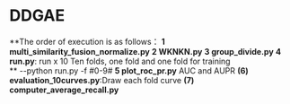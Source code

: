 # DDGAE
**The order of execution is as follows：
**1 multi_similarity_fusion_normalize.py** 
**2 WKNKN.py** 
**3 group_divide.py**
**4 run.py**: run x 10  Ten folds, one fold and one fold for training  
**  --python run.py -f #0-9#
**5 plot_roc_pr.py** AUC and AUPR
**(6) evaluation_10curves.py**:Draw each fold curve
**(7) computer_average_recall.py**

